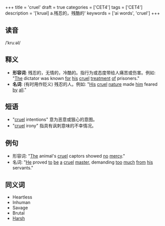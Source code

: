 +++
title = 'cruel'
draft = true
categories = ['CET4']
tags = ['CET4']
description = '[ˈkruəl] a.残忍的，残酷的'
keywords = ['ai words', 'cruel']
+++

## 读音
/ˈkruːəl/

## 释义
- **形容词**: 残忍的，无情的，冷酷的。指行为或态度带给人痛苦或伤害。例如: "[The](/zh/post/the/) dictator was known [for](/zh/post/for/) [his](/zh/post/his/) [cruel](/zh/post/cruel/) [treatment](/zh/post/treatment/) [of](/zh/post/of/) prisoners."
- **名词**: (有时用作贬义) 残忍的人。例如: "[His](/zh/post/his/) [cruel](/zh/post/cruel/) [nature](/zh/post/nature/) made [him](/zh/post/him/) feared [by](/zh/post/by/) [all](/zh/post/all/)."

## 短语
- "[cruel](/zh/post/cruel/) intentions" 意为恶意或狠心的意图。
- "[cruel](/zh/post/cruel/) irony" 指具有讽刺意味的不幸情况。

## 例句
- 形容词: "[The](/zh/post/the/) animal's [cruel](/zh/post/cruel/) captors showed [no](/zh/post/no/) [mercy](/zh/post/mercy/)."
- 名词: "[He](/zh/post/he/) proved [to](/zh/post/to/) [be](/zh/post/be/) [a](/zh/post/a/) [cruel](/zh/post/cruel/) [master](/zh/post/master/), demanding [too](/zh/post/too/) [much](/zh/post/much/) [from](/zh/post/from/) [his](/zh/post/his/) servants."

## 同义词
- Heartless
- Inhuman
- Savage
- Brutal
- [Harsh](/zh/post/harsh/)
